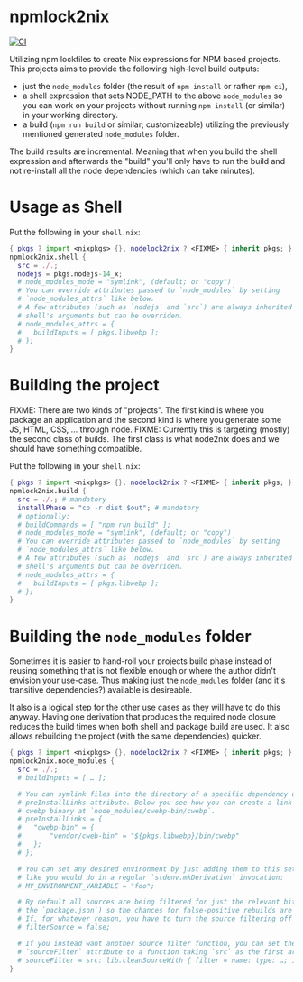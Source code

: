 # npmlock2nix
[![CI](https://github.com/andir/npmlock2nix/workflows/Tests/badge.svg)](https://github.com/andir/npmlock2nix/actions)

Utilizing npm lockfiles to create Nix expressions for NPM based projects. This
projects aims to provide the following high-level build outputs:

* just the `node_modules` folder (the result of `npm install` or rather `npm ci`),
* a shell expression that sets NODE_PATH to the above `node_modules` so you can work on your projects without running `npm install` (or similar) in your working directory.
* a build (`npm run build` or similar; customizeable) utilizing the previously mentioned generated `node_modules` folder.

The build results are incremental. Meaning that when you build the shell
expression and afterwards the "build" you'll only have to run the build and not
re-install all the node dependencies (which can take minutes).

# Usage as Shell

Put the following in your `shell.nix`:

```nix
{ pkgs ? import <nixpkgs> {}, nodelock2nix ? <FIXME> { inherit pkgs; } }:
npmlock2nix.shell {
  src = ./.;
  nodejs = pkgs.nodejs-14_x;
  # node_modules_mode = "symlink", (default; or "copy")
  # You can override attributes passed to `node_modules` by setting
  # `node_modules_attrs` like below.
  # A few attributes (such as `nodejs` and `src`) are always inherited from the
  # shell's arguments but can be overriden.
  # node_modules_attrs = {
  #   buildInputs = [ pkgs.libwebp ];
  # };
}
```

# Building the project

FIXME: There are two kinds of "projects". The first kind is where you package an application and the second kind is where you generate some JS, HTML, CSS, … through node.
FIXME: Currently this is targeting (mostly) the second class of builds. The first class is what node2nix does and we should have something compatible.

Put the following in your `shell.nix`:

```nix
{ pkgs ? import <nixpkgs> {}, nodelock2nix ? <FIXME> { inherit pkgs; } }:
npmlock2nix.build {
  src = ./.; # mandatory
  installPhase = "cp -r dist $out"; # mandatory
  # optionally:
  # buildCommands = [ "npm run build" ];
  # node_modules_mode = "symlink", (default; or "copy")
  # You can override attributes passed to `node_modules` by setting
  # `node_modules_attrs` like below.
  # A few attributes (such as `nodejs` and `src`) are always inherited from the
  # shell's arguments but can be overriden.
  # node_modules_attrs = {
  #   buildInputs = [ pkgs.libwebp ];
  # };
}
```

# Building the `node_modules` folder

Sometimes it is easier to hand-roll your projects build phase instead of
reusing something that is not flexible enough or where the author didn't
envision your use-case. Thus making just the `node_modules` folder (and it's
transitive dependencies?) available is desireable.

It also is a logical step for the other use cases as they will have to do this
anyway. Having one derivation that produces the required node closure reduces
the build times when both shell and package build are used. It also allows
rebuilding the project (with the same dependencies) quicker.


```nix
{ pkgs ? import <nixpkgs> {}, nodelock2nix ? <FIXME> { inherit pkgs; } }:
npmlock2nix.node_modules {
  src = ./.;
  # buildInputs = [ … ];

  # You can symlink files into the directory of a specific dependency using the
  # preInstallLinks attribute. Below you see how you can create a link to the
  # cwebp binary at `node_modules/cwebp-bin/cwebp`.
  # preInstallLinks = {
  #   "cwebp-bin" = {
  #       "vendor/cweb-bin" = "${pkgs.libwebp}/bin/cwebp"
  #   };
  # };

  # You can set any desired environment by just adding them to this set just
  # like you would do in a regular `stdenv.mkDerivation` invocation:
  # MY_ENVIRONMENT_VARIABLE = "foo";

  # By default all sources are being filtered for just the relevant bits (e.g.
  # the `package.json`) so the chances for false-positive rebuilds are minimal.
  # If, for whatever reason, you have to turn the source filtering off you can just set:
  # filterSource = false;

  # If you instead want another source filter function, you can set the
  # `sourceFilter` attribute to a function taking `src` as the first argument:
  # sourceFilter = src: lib.cleanSourceWith { filter = name: type: …; inherit src; };
}
```

